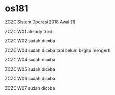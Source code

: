 # os181

ZCZC Sistem Operasi 2018 Awal (1)

ZCZC W01 already tried

ZCZC W02 sudah dicoba

ZCZC W03 sudah dicoba tapi belum begitu mengerti

ZCZC W04 sudah dicoba

ZCZC W05 sudah dicoba

ZCZC W06 sudah dicoba

ZCZC W07 sudah dicoba
